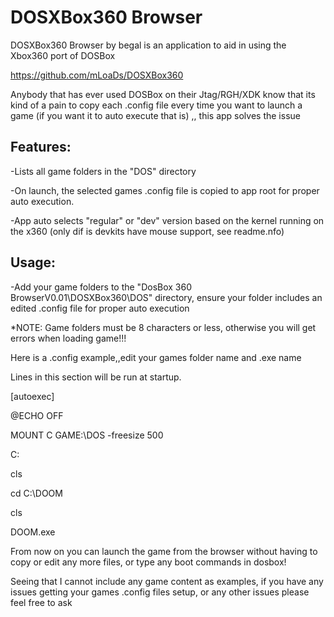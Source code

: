 # DOSXBox360 Browser
DOSXBox360 Browser by begal is an application to aid in using the Xbox360 port of DOSBox

https://github.com/mLoaDs/DOSXBox360

Anybody that has ever used DOSBox on their Jtag/RGH/XDK know that its kind of a pain to copy each .config file 
every time you want to launch a game (if you want it to auto execute that is) ,, this app solves the issue

Features:
---------
-Lists all game folders in the "DOS" directory

-On launch, the selected games .config file is copied to app root for proper auto execution.

-App auto selects "regular" or "dev" version based on the kernel running on the x360 (only dif is devkits have mouse support, see readme.nfo)
  
Usage:
------
-Add your game folders to the "DosBox 360 BrowserV0.01\DOSXBox360\DOS" directory, ensure your folder includes an edited .config file for proper auto execution 

*NOTE: Game folders must be 8 characters﻿ or less, otherwise you will get errors when loading game!!!﻿

Here is a .config example,,edit your games folder name and .exe name﻿ 

Lines in this section will be run at startup.

[autoexec]

@ECHO OFF

MOUNT C GAME:\DOS -freesize 500

C:

cls
 
cd C:\DOOM

cls

DOOM.exe

From now on you can launch the game from the browser without having to copy or edit any more files, or type any boot commands in dosbox! 

Seeing that I cannot include any game content as examples, if you have any issues getting your games .config files setup, or any other issues please feel free to ask
